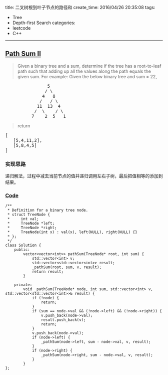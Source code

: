 title: 二叉树根到叶子节点的路径和
create_time: 2016/04/26 20:35:08
tags:
- Tree
- Depth-first Search
categories:
- leetcode
- C++

---
## [Path Sum II](https://leetcode.com/problems/path-sum-ii/)
> Given a binary tree and a sum, determine if the tree has a root-to-leaf path such that adding up all the values along the path equals the given sum.
> For example:
> Given the below binary tree and sum = 22,
> 
<pre>
                5
               / \
              4   8
             /   / \
            11  13  4
           /  \    / \
          7    2  5   1
</pre>
> 
> return
> 
<pre>
[
   [5,4,11,2],
   [5,8,4,5]
]
</pre>

### 实现思路
递归解法，过程中减去当前节点的值并递归调用左右子树，最后把值相等的添加到结果。

### [Code](https://github.com/Finalcheat/leetcode/blob/master/src/Path-Sum-II.cpp)
```
/**
 * Definition for a binary tree node.
 * struct TreeNode {
 *     int val;
 *     TreeNode *left;
 *     TreeNode *right;
 *     TreeNode(int x) : val(x), left(NULL), right(NULL) {}
 * };
 */
class Solution {
    public:
        vector<vector<int>> pathSum(TreeNode* root, int sum) {
            std::vector<int> v;
            std::vector<std::vector<int>> result;
            _pathSum(root, sum, v, result);
            return result;
        }
        
    private:
        void _pathSum(TreeNode* node, int sum, std::vector<int> v, std::vector<std::vector<int>>& result) {
            if (!node) {
                return;
            }
            if (sum == node->val && (!node->left) && (!node->right)) {
                v.push_back(node->val);
                result.push_back(v);
                return;
            }
            v.push_back(node->val);
            if (node->left) {
                _pathSum(node->left, sum - node->val, v, result);
            }
            if (node->right) {
                _pathSum(node->right, sum - node->val, v, result);
            }
        }
};
```
